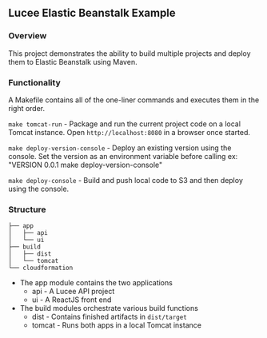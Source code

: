 ## Lucee Elastic Beanstalk Example

### Overview

This project demonstrates the ability to build multiple projects and deploy them to Elastic Beanstalk using Maven.

### Functionality

A Makefile contains all of the one-liner commands and executes them in the right order.

`make tomcat-run` - Package and run the current project code on a local Tomcat instance.
Open `http://localhost:8080` in a browser once started.

`make deploy-version-console` - Deploy an existing version using the console. Set the version as 
an environment variable before calling ex: "VERSION 0.0.1 make deploy-version-console"

`make deploy-console` - Build and push local code to S3 and then deploy using the console.

### Structure

```
├── app
│   ├── api
│   └── ui
├── build
│   ├── dist
│   └── tomcat
└── cloudformation
```

* The app module contains the two applications
    * api - A Lucee API project
    * ui - A ReactJS front end
* The build modules orchestrate various build functions
    * dist - Contains finished artifacts in `dist/target`
    * tomcat - Runs both apps in a local Tomcat instance
